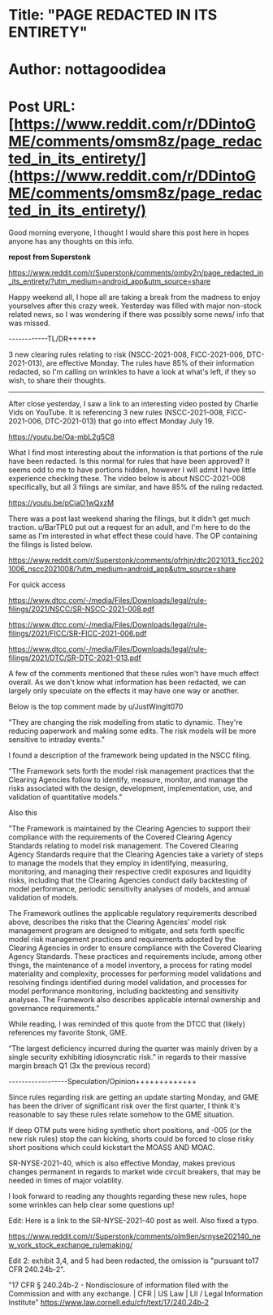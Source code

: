 # Title: "PAGE REDACTED IN ITS ENTIRETY"
# Author: nottagoodidea
# Post URL: [https://www.reddit.com/r/DDintoGME/comments/omsm8z/page_redacted_in_its_entirety/](https://www.reddit.com/r/DDintoGME/comments/omsm8z/page_redacted_in_its_entirety/)


Good morning everyone, I thought I would share this post here in hopes anyone has any thoughts on this info.

**repost from Superstonk**

https://www.reddit.com/r/Superstonk/comments/omby2n/page_redacted_in_its_entirety/?utm_medium=android_app&utm_source=share

Happy weekend all, I hope all are taking a break from the madness to enjoy yourselves after this crazy week. Yesterday was filled with major non-stock related news, so I was wondering if there was possibly some news/ info that was missed. 

 ------------TL/DR++++++

3 new clearing rules relating to risk (NSCC-2021-008, FICC-2021-006, DTC-2021-013), are effective Monday.  The rules have 85% of their information redacted, so I'm calling on wrinkles to have a look at what's left, if they so wish, to share their thoughts.

_______________________________________________

After close yesterday, I saw a link to an interesting video posted by Charlie Vids on YouTube.  It is referencing 3 new rules (NSCC-2021-008, FICC-2021-006, DTC-2021-013) that go into effect Monday July 19.

https://youtu.be/Oa-mbL2g5C8

What I find most interesting about the information is that portions of the rule have been redacted.  Is this normal for rules that have been approved?  It seems odd to me to have portions hidden, however I will admit I have little experience checking these.  The video below is about NSCC-2021-008 specifically, but all 3 filings are similar, and have 85% of the ruling redacted.

https://youtu.be/pCiaO1wQxzM

There was a post last weekend sharing the filings, but it didn't get much traction.  u/BarTPL0 put out a request for an adult, and I'm here to do the same as I'm interested in what effect these could have.  The OP containing the filings is listed below.

https://www.reddit.com/r/Superstonk/comments/ofrhjn/dtc2021013_ficc2021006_nscc2021008/?utm_medium=android_app&utm_source=share

For quick access

https://www.dtcc.com/-/media/Files/Downloads/legal/rule-filings/2021/NSCC/SR-NSCC-2021-008.pdf

https://www.dtcc.com/-/media/Files/Downloads/legal/rule-filings/2021/FICC/SR-FICC-2021-006.pdf

https://www.dtcc.com/-/media/Files/Downloads/legal/rule-filings/2021/DTC/SR-DTC-2021-013.pdf

A few of the comments mentioned that these rules won't have much effect overall.  As we don't know what information has been redacted, we can largely only speculate on the effects it may have one way or another.

Below is the top comment made by u/JustWingIt070

"They are changing the risk modelling from static to dynamic. They're reducing paperwork and making some edits. The risk models will be more sensitive to intraday events."

I found a description of the framework being updated in the NSCC filing.  

"The Framework sets forth the model risk  management practices that the Clearing Agencies follow to identify, measure,  monitor, and manage the risks associated with the design, development, implementation, use, and validation  of quantitative models."

Also this

"The Framework is maintained by the Clearing  Agencies to support their compliance with the requirements of the Covered Clearing Agency  Standards relating to  model risk management. The Covered Clearing Agency Standards require that the  Clearing Agencies take  a variety of  steps to manage the models that they employ in identifying, measuring, monitoring, and managing their respective credit exposures and liquidity risks,  including that the Clearing Agencies conduct daily backtesting of model performance,  periodic sensitivity  analyses of  models, and  annual validation of models.

 The Framework outlines the applicable regulatory requirements described above, describes the risks that the Clearing Agencies’  model risk management  program are designed to mitigate, and sets forth specific model risk management practices and  requirements adopted by the Clearing  Agencies in  order to ensure  compliance with the  Covered Clearing Agency Standards. These practices and requirements include, among other things, the maintenance of a model inventory, a process for rating model materiality and complexity, processes for performing model validations and resolving findings identified  during model validation, and processes for model performance monitoring, including backtesting and sensitivity analyses. The Framework also describes applicable internal ownership and governance requirements."

While reading, I was reminded of this quote from the DTCC that (likely) references my favorite Stonk, GME.

“The largest deficiency incurred during the quarter was mainly driven by a single security exhibiting idiosyncratic risk.” in regards to their massive margin breach Q1 (3x the previous record)

------------------Speculation/Opinion+++++++++++++

Since rules regarding risk are getting an update starting Monday, and GME has been the driver of significant risk over the first quarter, I think it's reasonable to say these rules relate somehow to the GME situation.  

If deep OTM puts were hiding synthetic short positions, and -005 (or the new risk rules) stop the can kicking, shorts could be forced to close risky short positions which could kickstart the MOASS AND MOAC.  

SR-NYSE-2021-40, which is also effective Monday, makes previous changes permanent in regards to market wide circuit breakers, that may be needed in times of major volatility.

I look forward to reading any thoughts regarding these new rules, hope some wrinkles can help clear some questions up!

Edit: Here is a link to the SR-NYSE-2021-40 post as well.  Also fixed a typo.

https://www.reddit.com/r/Superstonk/comments/olm9en/srnyse202140_new_york_stock_exchange_rulemaking/

Edit 2:  exhibit 3,4, and 5 had been redacted, the omission is "pursuant to17 CFR 240.24b-2".

"17 CFR § 240.24b-2 - Nondisclosure of information filed with the Commission and with any exchange. | CFR | US Law | LII / Legal Information Institute" https://www.law.cornell.edu/cfr/text/17/240.24b-2